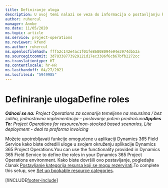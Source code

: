 ```yaml
---
title: Definiranje uloga
description: U ovoj temi nalazi se veza do informacija o postavljanju kategorija resursa koji se mogu rezervirati.
author: ruhercul
manager: Annbe
ms.date: 11/05/2020
ms.topic: article
ms.service: project-operations
ms.reviewer: kfend
ms.author: ruhercul
ms.openlocfilehash: fff52c142e4ac1f01fe86808094e94e3974db53a
ms.sourcegitcommit: 3d78338773929121d17ec3386f6cb67bfb2272cc
ms.translationtype: HT
ms.contentlocale: hr-HR
ms.lasthandoff: 04/27/2021
ms.locfileid: "5949985"
---
```

# <a name="define-roles"></a><span data-ttu-id="f62c3-103">Definiranje uloga</span><span class="sxs-lookup"><span data-stu-id="f62c3-103">Define roles</span></span>

<span data-ttu-id="f62c3-104">_**Odnosi se na:** Project Operations za scenarije temeljene na resursima / bez zaliha, jednostavna implementacija – poslovanje putem predračuna_</span><span class="sxs-lookup"><span data-stu-id="f62c3-104">_**Applies To:** Project Operations for resource/non-stocked based scenarios, Lite deployment - deal to proforma invoicing_</span></span>

<span data-ttu-id="f62c3-105">Možete upotrebljavati funkcije omogućene u aplikaciji Dynamics 365 Field Service kako biste odredili uloge u svojem okruženju splikacije Dynamics 365 Project Operations.</span><span class="sxs-lookup"><span data-stu-id="f62c3-105">You can use the functionality provided in Dynamics 365 Field Service to define the roles in your Dynamics 365 Project Operations environment.</span></span> <span data-ttu-id="f62c3-106">Kako biste dovršili ovo postavljanje, pogledajte članak [Postavljanje kategorija resursa koji se mogu rezervirati](/dynamics365/field-service/set-up-bookable-resource-categories).</span><span class="sxs-lookup"><span data-stu-id="f62c3-106">To complete this setup, see [Set up bookable resource categories](/dynamics365/field-service/set-up-bookable-resource-categories).</span></span>


[!INCLUDE[footer-include](../includes/footer-banner.md)]